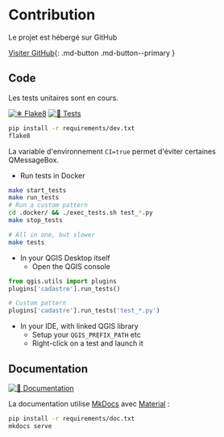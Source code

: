 # Contribution

Le projet est hébergé sur GitHub

[Visiter GitHub](https://github.com/3liz/QgisCadastrePlugin){: .md-button .md-button--primary }

## Code

Les tests unitaires sont en cours.

[![❄ Flake8](https://github.com/3liz/QgisCadastrePlugin/actions/workflows/test-lint.yml/badge.svg)](https://github.com/3liz/QgisCadastrePlugin/actions/workflows/test-lint.yml)
[![🎳 Tests](https://github.com/3liz/QgisCadastrePlugin/actions/workflows/test-python.yml/badge.svg)](https://github.com/3liz/QgisCadastrePlugin/actions/workflows/test-python.yml)

```bash
pip install -r requirements/dev.txt
flake8
```

La variable d'environnement `CI=true` permet d'éviter certaines QMessageBox.

* Run tests in Docker

```bash
make start_tests
make run_tests
# Run a custom pattern
cd .docker/ && ./exec_tests.sh test_*.py
make stop_tests

# All in one, but slower
make tests
```

* In your QGIS Desktop itself
  * Open the QGIS console

```python
from qgis.utils import plugins
plugins['cadastre'].run_tests()

# Custom pattern
plugins['cadastre'].run_tests('test_*.py')
```

* In your IDE, with linked QGIS library
    * Setup your `QGIS_PREFIX_PATH` etc
    * Right-click on a test and launch it


## Documentation

[![📖 Documentation](https://github.com/3liz/QgisCadastrePlugin/actions/workflows/publish-doc.yml/badge.svg)](https://github.com/3liz/QgisCadastrePlugin/actions/workflows/publish-doc.yml)

La documentation utilise [MkDocs](https://www.mkdocs.org/) avec [Material](https://squidfunk.github.io/mkdocs-material/) :

```bash
pip install -r requirements/doc.txt
mkdocs serve
```
